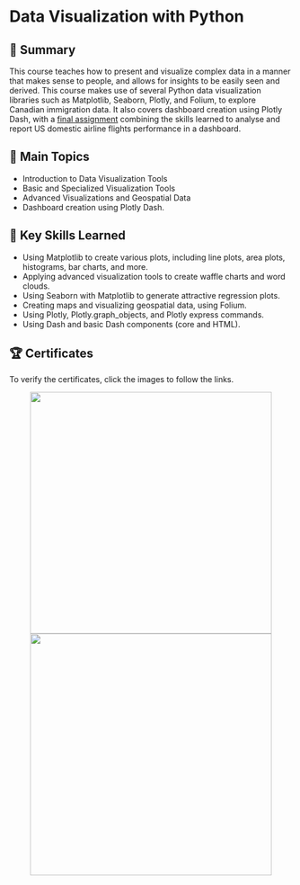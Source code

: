 # Data Visualization with Python

## 📄 Summary 
This course teaches how to present and visualize complex data in a manner that makes sense to people, and allows for insights to be easily seen and derived. This course makes use of several Python data visualization libraries such as Matplotlib, Seaborn, Plotly, and Folium, to explore Canadian immigration data. It also covers dashboard creation using Plotly Dash, with a [final assignment](https://github.com/Ebadm/IBM-Data-Science-Professional-Certificate/tree/main/08.%20Data%20Visualization%20with%20Python/Final%20Assignment) combining the skills learned to analyse and report US domestic airline flights performance in a dashboard. 

## 📑 Main Topics 
- Introduction to Data Visualization Tools
- Basic and Specialized Visualization Tools
- Advanced Visualizations and Geospatial Data
- Dashboard creation using Plotly Dash.

## 🔑 Key Skills Learned 
- Using Matplotlib to create various plots, including line plots, area plots, histograms, bar charts, and more.
- Applying advanced visualization tools to create waffle charts and word clouds.
- Using Seaborn with Matplotlib to generate attractive regression plots.
- Creating maps and visualizing geospatial data, using Folium.
- Using Plotly, Plotly.graph_objects, and Plotly express commands.
- Using Dash and basic Dash components (core and HTML).

## 🏆 Certificates 
To verify the certificates, click the images to follow the links.

<p align="middle">
  <a href="https://coursera.org/share/8e81f8f6635ff29b33ab5d1535f3f8ba"><img src="https://github.com/Ebadm/IBM-Data-Science-Professional-Certificate/assets/64616825/02c62a30-e3d7-4feb-a543-ec61abc11941" height="430"></a>
  <a href="https://www.credly.com/badges/8734f812-1919-45e8-8ce4-d3df9ad6ef4c/public_url"><img src="https://user-images.githubusercontent.com/84391594/152701606-b83fee28-12d1-4fe4-9618-d552f8adcb11.png" height="430"></a>
</p>

